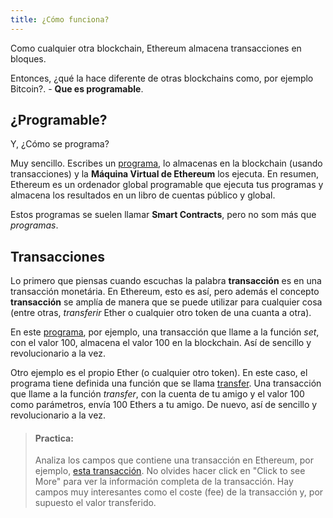 ```yaml
---
title: ¿Cómo funciona?
---
```


Como cualquier otra blockchain, Ethereum almacena transacciones en bloques.

Entonces, ¿qué la hace diferente de otras blockchains como, por ejemplo Bitcoin?. - **Que es programable**.

## ¿Programable?

Y, ¿Cómo se programa?

Muy sencillo. Escribes un [programa](https://solidity.readthedocs.io/en/v0.5.11/introduction-to-smart-contracts.html#storage-example), lo almacenas en la blockchain (usando transacciones) y la **Máquina Virtual de Ethereum** los ejecuta. En resumen, Ethereum es un ordenador global programable que ejecuta tus programas y almacena los resultados en un libro de cuentas público y global.

Estos programas se suelen llamar **Smart Contracts**, pero no som más que _programas_.

## Transacciones

Lo primero que piensas cuando escuchas la palabra **transacción** es en una transacción monetária. En Ethereum, esto es así, pero además el concepto **transacción** se amplía de manera que se puede utilizar para cualquier cosa (entre otras, _transferir_ Ether o cualquier otro token de una cuanta a otra).

En este [programa](https://solidity.readthedocs.io/en/v0.5.11/introduction-to-smart-contracts.html#storage-example), por ejemplo, una transacción que llame a la función _set_, con el valor 100, almacena el valor 100 en la blockchain. Así de sencillo y revolucionario a la vez.

Otro ejemplo es el propio Ether (o cualquier otro token). En este caso, el programa tiene definida una función que se llama [transfer](https://github.com/ethereum/EIPs/blob/master/EIPS/eip-20.md#transfer). Una transacción que llame a la función _transfer_, con la cuenta de tu amigo y el valor 100 como parámetros, envía 100 Ethers a tu amigo. De nuevo, así de sencillo y revolucionario a la vez.

> #### **Practica:**
> Analiza los campos que contiene una transacción en Ethereum, por ejemplo, [esta transacción](https://etherscan.io/tx/0x0b5428355681ce7754646ae6b9989cc17f6828f786435bbfd558798793b45dd8). No olvides hacer click en "Click to see More" para ver la información completa de la transacción. Hay campos muy interesantes como el coste (fee) de la transacción y, por supuesto el valor transferido.
